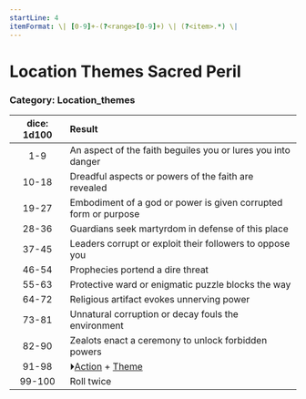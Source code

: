 ```yaml
---
startLine: 4
itemFormat: \| [0-9]+-(?<range>[0-9]+) \| (?<item>.*) \|
---
```

# Location Themes Sacred Peril
### Category: Location_themes

| dice: 1d100 | Result |
|:----:|:-------|
| 1-9 | An aspect of the faith beguiles you or lures you into danger |
| 10-18 | Dreadful aspects or powers of the faith are revealed |
| 19-27 | Embodiment of a god or power is given corrupted form or purpose |
| 28-36 | Guardians seek martyrdom in defense of this place |
| 37-45 | Leaders corrupt or exploit their followers to oppose you |
| 46-54 | Prophecies portend a dire threat |
| 55-63 | Protective ward or enigmatic puzzle blocks the way |
| 64-72 | Religious artifact evokes unnerving power |
| 73-81 | Unnatural corruption or decay fouls the environment |
| 82-90 | Zealots enact a ceremony to unlock forbidden powers |
| 91-98 | ⏵[Action](Core_Action.md) + [Theme](Core_Theme.md) |
| 99-100 | Roll twice |